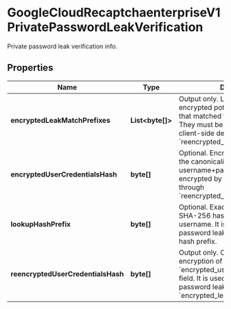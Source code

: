 

# GoogleCloudRecaptchaenterpriseV1PrivatePasswordLeakVerification

Private password leak verification info.

## Properties

| Name | Type | Description | Notes |
|------------ | ------------- | ------------- | -------------|
|**encryptedLeakMatchPrefixes** | **List&lt;byte[]&gt;** | Output only. List of prefixes of the encrypted potential password leaks that matched the given parameters. They must be compared with the client-side decryption prefix of &#x60;reencrypted_user_credentials_hash&#x60; |  [optional] [readonly] |
|**encryptedUserCredentialsHash** | **byte[]** | Optional. Encrypted Scrypt hash of the canonicalized username+password. It is re-encrypted by the server and returned through &#x60;reencrypted_user_credentials_hash&#x60;. |  [optional] |
|**lookupHashPrefix** | **byte[]** | Optional. Exactly 26-bit prefix of the SHA-256 hash of the canonicalized username. It is used to look up password leaks associated with that hash prefix. |  [optional] |
|**reencryptedUserCredentialsHash** | **byte[]** | Output only. Corresponds to the re-encryption of the &#x60;encrypted_user_credentials_hash&#x60; field. It is used to match potential password leaks within &#x60;encrypted_leak_match_prefixes&#x60;. |  [optional] [readonly] |



